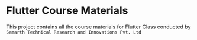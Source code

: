 # Flutter Course Materials
This project contains all the course materials for Flutter Class conducted by `Samarth Technical Research and Innovations Pvt. Ltd`